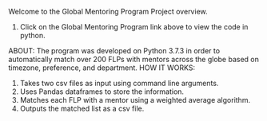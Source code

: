 Welcome to the Global Mentoring Program Project overview.

1. Click on the Global Mentoring Program link above to view the code in python.

ABOUT:
The program was developed on Python 3.7.3 in order to automatically match over 200 FLPs with mentors across the globe based on timezone, preference, and department. 
HOW IT WORKS:
1. Takes two csv files as input using command line arguments.
2. Uses Pandas dataframes to store the information.
3. Matches each FLP with a mentor using a weighted average algorithm.
4. Outputs the matched list as a csv file. 

